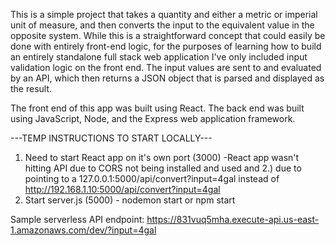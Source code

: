 This is a simple project that takes a quantity and either a metric or imperial unit of measure, and then converts the input to the equivalent value in the opposite system. While this is a straightforward concept that could easily be done with entirely front-end logic, for the purposes of learning how to build an entirely standalone full stack web application I've only included input validation logic on the front end. The input values are sent to and evaluated by an API, which then returns a JSON object that is parsed and displayed as the result. 

The front end of this app was built using React. The back end was built using JavaScript, Node, and the Express web application framework.

---TEMP INSTRUCTIONS TO START LOCALLY---
1. Need to start React app on it's own port (3000)
    -React app wasn't hitting API due to CORS not being installed and used and 2.) due
    to pointing to a 127.0.0.1:5000/api/convert?input=4gal instead of
    http://192.168.1.10:5000/api/convert?input=4gal
2. Start server.js (5000) - nodemon start or npm start

Sample serverless API endpoint: 
https://831vuq5mha.execute-api.us-east-1.amazonaws.com/dev/?input=4gal

